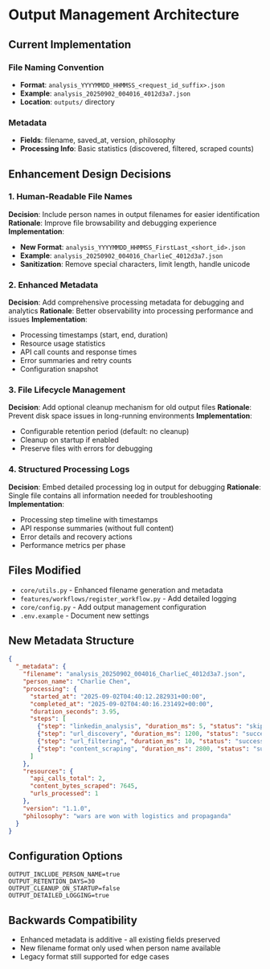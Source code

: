 # Output Management Architecture

## Current Implementation

### File Naming Convention
- **Format**: `analysis_YYYYMMDD_HHMMSS_<request_id_suffix>.json`
- **Example**: `analysis_20250902_004016_4012d3a7.json`
- **Location**: `outputs/` directory

### Metadata
- **Fields**: filename, saved_at, version, philosophy
- **Processing Info**: Basic statistics (discovered, filtered, scraped counts)

## Enhancement Design Decisions

### 1. Human-Readable File Names
**Decision**: Include person names in output filenames for easier identification
**Rationale**: Improve file browsability and debugging experience
**Implementation**:
- **New Format**: `analysis_YYYYMMDD_HHMMSS_FirstLast_<short_id>.json`
- **Example**: `analysis_20250902_004016_CharlieC_4012d3a7.json`
- **Sanitization**: Remove special characters, limit length, handle unicode

### 2. Enhanced Metadata
**Decision**: Add comprehensive processing metadata for debugging and analytics
**Rationale**: Better observability into processing performance and issues
**Implementation**:
- Processing timestamps (start, end, duration)
- Resource usage statistics
- API call counts and response times
- Error summaries and retry counts
- Configuration snapshot

### 3. File Lifecycle Management
**Decision**: Add optional cleanup mechanism for old output files
**Rationale**: Prevent disk space issues in long-running environments
**Implementation**:
- Configurable retention period (default: no cleanup)
- Cleanup on startup if enabled
- Preserve files with errors for debugging

### 4. Structured Processing Logs
**Decision**: Embed detailed processing log in output for debugging
**Rationale**: Single file contains all information needed for troubleshooting
**Implementation**:
- Processing step timeline with timestamps
- API response summaries (without full content)
- Error details and recovery actions
- Performance metrics per phase

## Files Modified
- `core/utils.py` - Enhanced filename generation and metadata
- `features/workflows/register_workflow.py` - Add detailed logging
- `core/config.py` - Add output management configuration
- `.env.example` - Document new settings

## New Metadata Structure
```json
{
  "_metadata": {
    "filename": "analysis_20250902_004016_CharlieC_4012d3a7.json",
    "person_name": "Charlie Chen",
    "processing": {
      "started_at": "2025-09-02T04:40:12.282931+00:00",
      "completed_at": "2025-09-02T04:40:16.231492+00:00",
      "duration_seconds": 3.95,
      "steps": [
        {"step": "linkedin_analysis", "duration_ms": 5, "status": "skipped"},
        {"step": "url_discovery", "duration_ms": 1200, "status": "success", "api_calls": 1},
        {"step": "url_filtering", "duration_ms": 10, "status": "success"},
        {"step": "content_scraping", "duration_ms": 2800, "status": "success", "api_calls": 1}
      ]
    },
    "resources": {
      "api_calls_total": 2,
      "content_bytes_scraped": 7645,
      "urls_processed": 1
    },
    "version": "1.1.0",
    "philosophy": "wars are won with logistics and propaganda"
  }
}
```

## Configuration Options
```env
OUTPUT_INCLUDE_PERSON_NAME=true
OUTPUT_RETENTION_DAYS=30
OUTPUT_CLEANUP_ON_STARTUP=false
OUTPUT_DETAILED_LOGGING=true
```

## Backwards Compatibility
- Enhanced metadata is additive - all existing fields preserved
- New filename format only used when person name available
- Legacy format still supported for edge cases